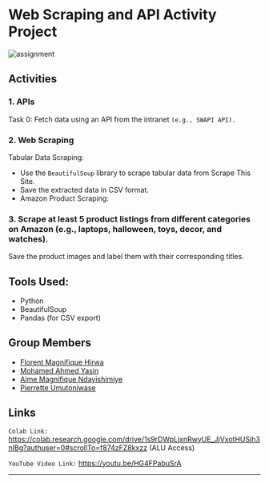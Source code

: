 # Web Scraping and API Activity Project

![assignment](https://github.com/user-attachments/assets/8b1bee42-8fe5-443d-9d77-f18963ab937a)


## Activities

### 1. APIs

Task 0: Fetch data using an API from the intranet `(e.g., SWAPI API).`

### 2. Web Scraping

Tabular Data Scraping:

- Use the `BeautifulSoup` library to scrape tabular data from Scrape This Site.
- Save the extracted data in CSV format.
- Amazon Product Scraping:

### 3. Scrape at least 5 product listings from different categories on Amazon (e.g., laptops, halloween, toys, decor, and watches).

Save the product images and label them with their corresponding titles.

## Tools Used:

- Python
- BeautifulSoup
- Pandas (for CSV export)

## Group Members

- [Florent Magnifique Hirwa](https://github.com/fmhirwa/)
- [Mohamed Ahmed Yasin](https://github.com/mohamedayasin/)
- [Aime Magnifique Ndayishimiye](https://github.com/AIMEMAGNI)
- [Pierrette Umutoniwase](https://github.com/pierette)

## Links
`Colab Link:` https://colab.research.google.com/drive/1s9rDWpLjxnRwyUE_JjVxotHUSjh3nIBg?authuser=0#scrollTo=f874zFZ8kxzz
(ALU Access)

`YouTube Video Link:`  https://youtu.be/HG4FPabuSrA

------------------------------------------------------------------------------------------------------------------------------------------------------------------




